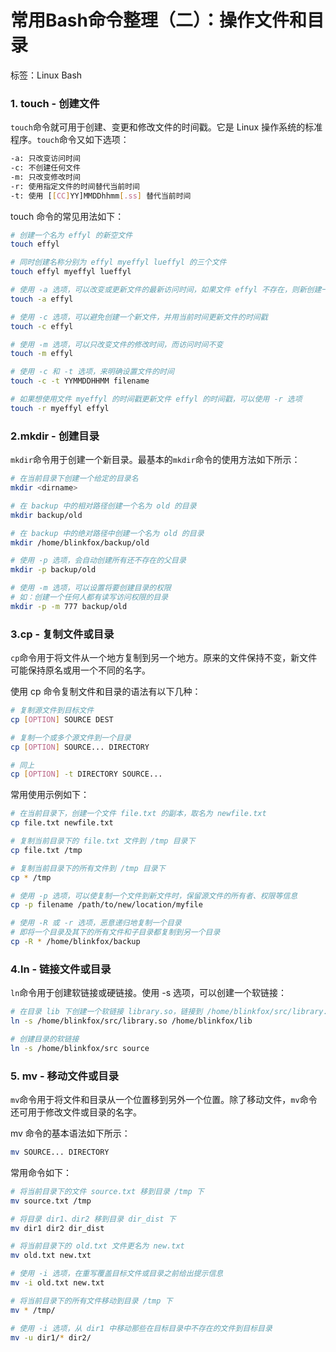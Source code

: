 # 常用Bash命令整理（二）：操作文件和目录

标签：Linux Bash

### 1. touch - 创建文件

`touch`命令就可用于创建、变更和修改文件的时间戳。它是 Linux 操作系统的标准程序。`touch`命令又如下选项：

```bash
-a: 只改变访问时间 
-c: 不创建任何文件
-m: 只改变修改时间
-r: 使用指定文件的时间替代当前时间
-t: 使用 [[CC]YY]MMDDhhmm[.ss] 替代当前时间
```

touch 命令的常见用法如下：

```bash
# 创建一个名为 effyl 的新空文件
touch effyl

# 同时创建名称分别为 effyl myeffyl lueffyl 的三个文件
touch effyl myeffyl lueffyl

# 使用 -a 选项，可以改变或更新文件的最新访问时间，如果文件 effyl 不存在，则新创建一个
touch -a effyl

# 使用 -c 选项，可以避免创建一个新文件，并用当前时间更新文件的时间戳
touch -c effyl

# 使用 -m 选项，可以只改变文件的修改时间，而访问时间不变
touch -m effyl

# 使用 -c 和 -t 选项，来明确设置文件的时间
touch -c -t YYMMDDHHMM filename

# 如果想使用文件 myeffyl 的时间戳更新文件 effyl 的时间戳，可以使用 -r 选项
touch -r myeffyl effyl
```

### 2.mkdir - 创建目录

`mkdir`命令用于创建一个新目录。最基本的`mkdir`命令的使用方法如下所示：

```bash
# 在当前目录下创建一个给定的目录名
mkdir <dirname>

# 在 backup 中的相对路径创建一个名为 old 的目录
mkdir backup/old

# 在 backup 中的绝对路径中创建一个名为 old 的目录
mkdir /home/blinkfox/backup/old

# 使用 -p 选项，会自动创建所有还不存在的父目录
mkdir -p backup/old

# 使用 -m 选项，可以设置将要创建目录的权限
# 如：创建一个任何人都有读写访问权限的目录
mkdir -p -m 777 backup/old
```

### 3.cp - 复制文件或目录

`cp`命令用于将文件从一个地方复制到另一个地方。原来的文件保持不变，新文件可能保持原名或用一个不同的名字。

使用 cp 命令复制文件和目录的语法有以下几种：

```bash
# 复制源文件到目标文件
cp [OPTION] SOURCE DEST

# 复制一个或多个源文件到一个目录
cp [OPTION] SOURCE... DIRECTORY

# 同上
cp [OPTION] -t DIRECTORY SOURCE... 
```

常用使用示例如下：

```bash
# 在当前目录下，创建一个文件 file.txt 的副本，取名为 newfile.txt
cp file.txt newfile.txt

# 复制当前目录下的 file.txt 文件到 /tmp 目录下
cp file.txt /tmp

# 复制当前目录下的所有文件到 /tmp 目录下
cp * /tmp

# 使用 -p 选项，可以使复制一个文件到新文件时，保留源文件的所有者、权限等信息
cp -p filename /path/to/new/location/myfile

# 使用 -R 或 -r 选项，恶意递归地复制一个目录
# 即将一个目录及其下的所有文件和子目录都复制到另一个目录
cp -R * /home/blinkfox/backup
```

### 4.ln - 链接文件或目录

`ln`命令用于创建软链接或硬链接。使用 -s 选项，可以创建一个软链接：

```bash
# 在目录 lib 下创建一个软链接 library.so，链接到 /home/blinkfox/src/library.so
ln -s /home/blinkfox/src/library.so /home/blinkfox/lib

# 创建目录的软链接
ln -s /home/blinkfox/src source
```

### 5. mv - 移动文件或目录

`mv`命令用于将文件和目录从一个位置移到另外一个位置。除了移动文件，`mv`命令还可用于修改文件或目录的名字。

mv 命令的基本语法如下所示：

```bash
mv SOURCE... DIRECTORY
```

常用命令如下：

```bash
# 将当前目录下的文件 source.txt 移到目录 /tmp 下
mv source.txt /tmp

# 将目录 dir1、dir2 移到目录 dir_dist 下
mv dir1 dir2 dir_dist

# 将当前目录下的 old.txt 文件更名为 new.txt
mv old.txt new.txt

# 使用 -i 选项，在重写覆盖目标文件或目录之前给出提示信息
mv -i old.txt new.txt

# 将当前目录下的所有文件移动到目录 /tmp 下
mv * /tmp/

# 使用 -i 选项，从 dir1 中移动那些在目标目录中不存在的文件到目标目录
mv -u dir1/* dir2/
```
